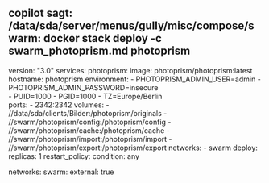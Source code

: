 ## copilot sagt: <nfsshare>/data/sda/server/menus/gully/misc/compose/swarm: docker stack deploy -c swarm_photoprism.md photoprism

version: "3.0"
services:
  photoprism:
    image: photoprism/photoprism:latest
    hostname: photoprism
    environment:
      - PHOTOPRISM_ADMIN_USER=admin
      - PHOTOPRISM_ADMIN_PASSWORD=insecure   
      - PUID=1000
      - PGID=1000
      - TZ=Europe/Berlin   
    ports:
      - 2342:2342
    volumes:
      - /<nfsshare>/data/sda/clients/Bilder:/photoprism/originals
      - /<nfsshare>/swarm/photoprism/config:/photoprism/config
      - /<nfsshare>/swarm/photoprism/cache:/photoprism/cache
      - /<nfsshare>/swarm/photoprism/import:/photoprism/import
      - /<nfsshare>/swarm/photoprism/export:/photoprism/export
    networks:
      - swarm
    deploy:
      replicas: 1
      restart_policy:
        condition: any

networks:
  swarm:
    external: true